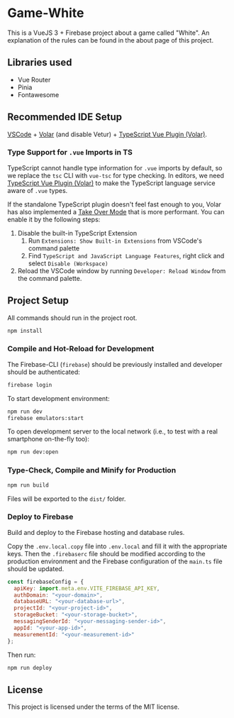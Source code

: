# Game-White

This is a VueJS 3 + Firebase project about a game called "White". An explanation of the rules can be found in the about page of this project.

## Libraries used

- Vue Router
- Pinia
- Fontawesome

## Recommended IDE Setup

[VSCode](https://code.visualstudio.com/) + [Volar](https://marketplace.visualstudio.com/items?itemName=Vue.volar) (and disable Vetur) + [TypeScript Vue Plugin (Volar)](https://marketplace.visualstudio.com/items?itemName=Vue.vscode-typescript-vue-plugin).

### Type Support for `.vue` Imports in TS

TypeScript cannot handle type information for `.vue` imports by default, so we replace the `tsc` CLI with `vue-tsc` for type checking. In editors, we need [TypeScript Vue Plugin (Volar)](https://marketplace.visualstudio.com/items?itemName=Vue.vscode-typescript-vue-plugin) to make the TypeScript language service aware of `.vue` types.

If the standalone TypeScript plugin doesn't feel fast enough to you, Volar has also implemented a [Take Over Mode](https://github.com/johnsoncodehk/volar/discussions/471#discussioncomment-1361669) that is more performant. You can enable it by the following steps:

1. Disable the built-in TypeScript Extension
    1) Run `Extensions: Show Built-in Extensions` from VSCode's command palette
    2) Find `TypeScript and JavaScript Language Features`, right click and select `Disable (Workspace)`
2. Reload the VSCode window by running `Developer: Reload Window` from the command palette.


## Project Setup

All commands should run in the project root.

```sh
npm install
```

### Compile and Hot-Reload for Development

The Firebase-CLI (`firebase`) should be previously installed and developer should be authenticated:

```sh
firebase login
```

To start development environment:

```sh
npm run dev
firebase emulators:start
```

To open development server to the local network (i.e., to test with a real smartphone on-the-fly too):

```sh
npm run dev:open
```

### Type-Check, Compile and Minify for Production

```sh
npm run build
```

Files will be exported to the `dist/` folder.

### Deploy to Firebase

Build and deploy to the Firebase hosting and database rules.

Copy the `.env.local.copy` file into `.env.local` and fill it with the appropriate keys. Then the `.firebaserc` file should be modified according to the production environment and the Firebase configuration of the `main.ts` file should be updated.

```javascript
const firebaseConfig = {
  apiKey: import.meta.env.VITE_FIREBASE_API_KEY,
  authDomain: "<your-domain>",
  databaseURL: "<your-database-url>",
  projectId: "<your-project-id>",
  storageBucket: "<your-storage-bucket>",
  messagingSenderId: "<your-messaging-sender-id>",
  appId: "<your-app-id>",
  measurementId: "<your-measurement-id>"
};
```

 Then run:

```sh
npm run deploy
```

## License

This project is licensed under the terms of the MIT license.